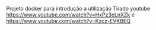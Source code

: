 Projeto docker para introdução a utilização
Tirado youtube
https://www.youtube.com/watch?v=HxPz3eLnXZk
e
https://www.youtube.com/watch?v=Kzcz-EVKBEQ

